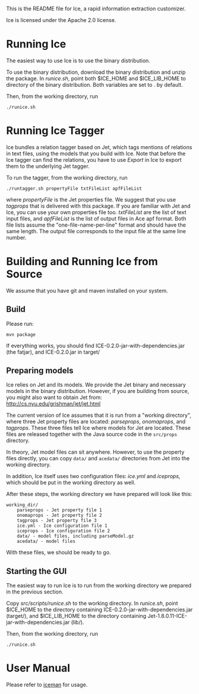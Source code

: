 This is the README file for Ice, a rapid information extraction customizer.

Ice is licensed under the Apache 2.0 license.

# Running Ice

The easiest way to use Ice is to use the binary distribution.

To use the binary distribution, download the binary distribution and unzip the package. In *runice.sh*, point both $ICE\_HOME
and $ICE\_LIB\_HOME to directory of the binary distribution. Both variables are set to . by default.

Then, from the working directory, run

    ./runice.sh
    
# Running Ice Tagger

Ice bundles a relation tagger based on Jet, which tags mentions of relations in text files, using
the models that you build with Ice. Note that before the Ice tagger can find the relations,
you have to use *Export* in Ice to export them to the underlying Jet tagger.

To run the tagger, from the working directory, run

    ./runtagger.sh propertyFile txtFileList apfFileList
    
where *propertyFile* is the Jet properties file. We suggest that you use *tagprops* that is delivered
 with this package. If you are familiar with Jet and Ice, you can use your own properties file too.
 *txtFileList* are the list of text input files, and *apfFileList* is the list of output files in Ace apf
 format. Both file lists assume the "one-file-name-per-line" format and should have the same length. The
 output file corresponds to the input file at the same line number.

# Building and Running Ice from Source

We assume that you have git and maven installed on your system.

## Build

Please run:

	mvn package

If everything works, you should find
ICE-0.2.0-jar-with-dependencies.jar (the fatjar), and ICE-0.2.0.jar in
target/

## Preparing models

Ice relies on Jet and its models. We provide the Jet binary and necessary models in the
binary distribution. However, if you are building from source, you might also want to
obtain Jet from: <http://cs.nyu.edu/grishman/jet/jet.html>

The current version of Ice assumes that it is run from a "working directory", where three 
Jet property files are located: *parseprops*, *onomaprops*, and *tagprops*. These three files 
tell Ice where models for Jet are located. These files are released together with the 
Java source code in the `src/props` directory.

In theory, Jet model files can sit anywhere. However, to use the property files directly, 
you can copy `data/` and `acedata/` directories from Jet into the working directory.

In addition, Ice itself uses two configuration files: *ice.yml* and *iceprops*, which should be 
put in the working directory as well. 

After these steps, the working directory we have prepared will look like this:

    working_dir/
        parseprops - Jet property file 1
        onomaprops - Jet property file 2
        tagprops - Jet property file 3
        ice.yml - Ice configuration file 1
        iceprops - Ice configuration file 2
        data/ - model files, including parseModel.gz
        acedata/ - model files

With these files, we should be ready to go. 

## Starting the GUI

The easiest way to run Ice is to run from the working directory we prepared in the previous section.

Copy *src/scripts/runice.sh* to the working directory. In *runice.sh*, point $ICE\_HOME to 
the directory containing ICE-0.2.0-jar-with-dependencies.jar (target/), and
$ICE\_LIB\_HOME to the directory containing Jet-1.8.0.11-ICE-jar-with-dependencies.jar (lib/).

Then, from the working directory, run

    ./runice.sh

# User Manual

Please refer to [iceman](docs/iceman.md) for usage.

